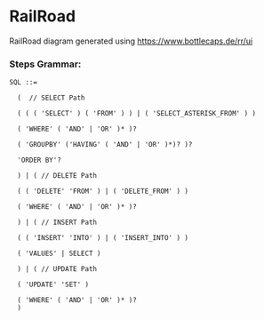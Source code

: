 # RailRoad
RailRoad diagram generated using https://www.bottlecaps.de/rr/ui

### Steps Grammar: 
```
SQL ::=  

  (  // SELECT Path

  ( ( ( 'SELECT' ) ( 'FROM' ) ) | ( 'SELECT_ASTERISK_FROM' ) )

  ( 'WHERE' ( 'AND' | 'OR' )* )? 

  ( 'GROUPBY' ('HAVING' ( 'AND' | 'OR' )*)? )? 

  'ORDER BY'?

  ) | ( // DELETE Path

  ( ( 'DELETE' 'FROM' ) | ( 'DELETE_FROM' ) )

  ( 'WHERE' ( 'AND' | 'OR' )* )?

  ) | ( // INSERT Path

  ( ( 'INSERT' 'INTO' ) | ( 'INSERT_INTO' ) )

  ( 'VALUES' | SELECT )

  ) | ( // UPDATE Path

  ( 'UPDATE' 'SET' )

  ( 'WHERE' ( 'AND' | 'OR' )* )?
  )
```
